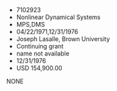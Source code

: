 * 7102923
* Nonlinear Dynamical Systems
* MPS,DMS
* 04/22/1971,12/31/1976
* Joseph Lasalle, Brown University
* Continuing grant
*   name not available
* 12/31/1976
* USD 154,900.00

NONE